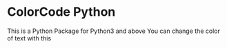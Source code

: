 # ColorCode Python

This is a Python Package for Python3 and above
You can change the color of text with this
